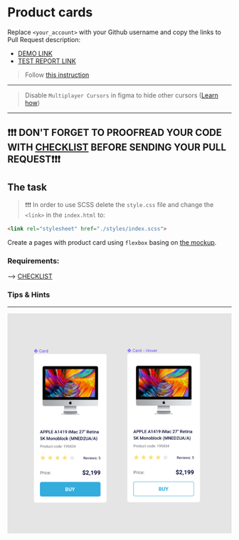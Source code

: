 # Product cards
Replace `<your_account>` with your Github username and copy the links to Pull Request description:
- [DEMO LINK](https://1umamaster.github.io/layout_product-cards/)
- [TEST REPORT LINK](https://1umamaster.github.io/layout_product-cards/report/html_report/)

> Follow [this instruction](https://mate-academy.github.io/layout_task-guideline)
___

> Disable `Multiplayer Cursors` in figma to hide other cursors ([Learn how](https://mate-academy.github.io/layout_task-guideline/figma.html#multiplayer-cursors))
___

## ❗️❗️❗️ DON'T FORGET TO PROOFREAD YOUR CODE WITH [CHECKLIST](https://github.com/mate-academy/layout_product-cards/blob/master/checklist.md) BEFORE SENDING YOUR PULL REQUEST❗️❗️❗️

## The task

> ❗️❗️❗️ In order to use SCSS delete the `style.css` file and change the `<link>` in the `index.html` to:
```html
<link rel="stylesheet" href="./styles/index.scss">
```

Create a pages with product card using `flexbox` basing on [the mockup](https://www.figma.com/file/ojkArVazq7vsX0nbpn9CxZ/Moyo-%2F-Catalog-(ENG)?node-id=11325%3A2287).

### Requirements:
<!-- - reset browser's default margins -->
<!-- - card width is `200px` including border -->
<!-- - use images from [src/images](src/images) -->
<!-- - change link styles on `:hover` -->
<!-- - follow styles from the mock -->
<!-- - add `data-qa="card"` attribute to the card block -->
<!-- - add `data-qa="hover"` attribute to the link -->

--> [CHECKLIST](https://github.com/mate-academy/layout_product-cards/blob/master/checklist.md)

### Tips & Hints
<!-- - Add **ALL** `data-qa` attributes required in the task -->
<!-- - If you use SCSS, check `background-image: url()` to be relative to the `main.scss`. So should start with `../images`. -->
<!-- - Reuse `stars` block from [Stars task](https://github.com/mate-academy/layout_stars) -->
<!-- and keep it operational. If you change `stars--4` modifier to `stars--2` or -->
<!-- other - number of selected stars should change correctly. -->
<!-- - There should be only 2 BEM blocks in your code `card` and `stars` all the others are just card elements -->
<!-- - Item with the text `Buy` should be a link. -->
<!-- - Check font styles on the mockup. Use [google fonts](https://fonts.google.com/) -->

---
![screenshot](./references/card-example.png)

